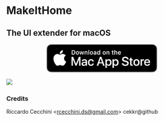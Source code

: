 # MakeItHome
## The UI extender for macOS
<p align="center" >
  <a href="https://apps.apple.com/it/app/makeithome-screen-extender/id6444596296?l=en-GB&mt=12"><img src="https://github.com/Geckos-Ink/MakeItHome/blob/main/md-assets/download_mac_appstore.png?raw=true"/></a>
</p>

![](https://github.com/Geckos-Ink/MakeItHome/blob/main/md-assets/preview.gif?raw=true)

### Credits
Riccardo Cecchini \<rcecchini.ds@gmail.com> cekkr@github
